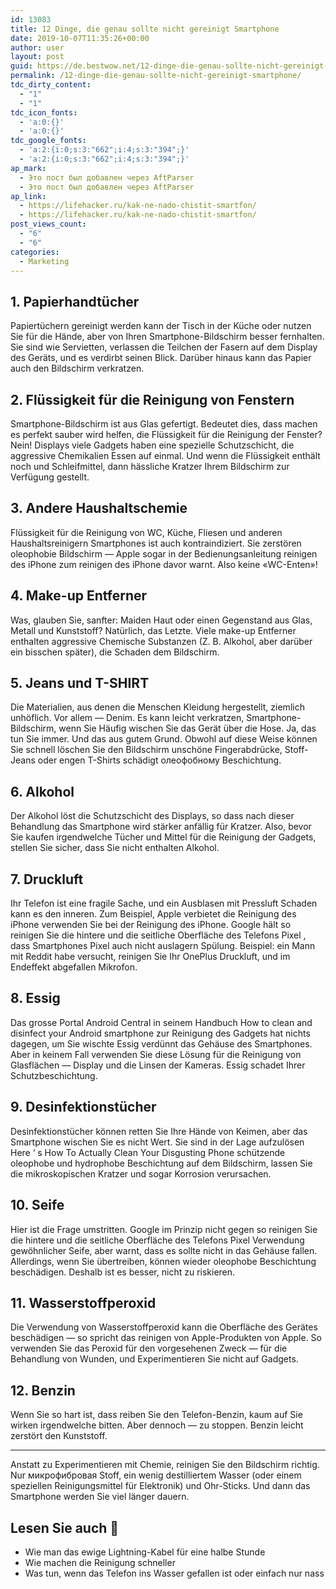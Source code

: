 ```yaml
---
id: 13083
title: 12 Dinge, die genau sollte nicht gereinigt Smartphone
date: 2019-10-07T11:35:26+00:00
author: user
layout: post
guid: https://de.bestwow.net/12-dinge-die-genau-sollte-nicht-gereinigt-smartphone/
permalink: /12-dinge-die-genau-sollte-nicht-gereinigt-smartphone/
tdc_dirty_content:
  - "1"
  - "1"
tdc_icon_fonts:
  - 'a:0:{}'
  - 'a:0:{}'
tdc_google_fonts:
  - 'a:2:{i:0;s:3:"662";i:4;s:3:"394";}'
  - 'a:2:{i:0;s:3:"662";i:4;s:3:"394";}'
ap_mark:
  - Это пост был добавлен через AftParser
  - Это пост был добавлен через AftParser
ap_link:
  - https://lifehacker.ru/kak-ne-nado-chistit-smartfon/
  - https://lifehacker.ru/kak-ne-nado-chistit-smartfon/
post_views_count:
  - "6"
  - "6"
categories:
  - Marketing
---
```

## 1. Papierhandtücher

Papiertüchern gereinigt werden kann der Tisch in der Küche oder nutzen Sie für die Hände, aber von Ihren Smartphone-Bildschirm besser fernhalten. Sie sind wie Servietten, verlassen die Teilchen der Fasern auf dem Display des Geräts, und es verdirbt seinen Blick. Darüber hinaus kann das Papier auch den Bildschirm verkratzen.

## 2. Flüssigkeit für die Reinigung von Fenstern

Smartphone-Bildschirm ist aus Glas gefertigt. Bedeutet dies, dass machen es perfekt sauber wird helfen, die Flüssigkeit für die Reinigung der Fenster? Nein! Displays viele Gadgets haben eine spezielle Schutzschicht, die aggressive Chemikalien Essen auf einmal. Und wenn die Flüssigkeit enthält noch und Schleifmittel, dann hässliche Kratzer Ihrem Bildschirm zur Verfügung gestellt.

## 3. Andere Haushaltschemie

Flüssigkeit für die Reinigung von WC, Küche, Fliesen und anderen Haushaltsreinigern Smartphones ist auch kontraindiziert. Sie zerstören oleophobie Bildschirm — Apple sogar in der Bedienungsanleitung <span><span> reinigen des iPhone </span> </span> zum reinigen des iPhone davor warnt. Also keine «WC-Enten»!

## 4. Make-up Entferner

Was, glauben Sie, sanfter: Maiden Haut oder einen Gegenstand aus Glas, Metall und Kunststoff? Natürlich, das Letzte. Viele make-up Entferner enthalten aggressive Chemische Substanzen (Z. B. Alkohol, aber darüber ein bisschen später), die Schaden dem Bildschirm.

## 5. Jeans und T-SHIRT

Die Materialien, aus denen die Menschen Kleidung hergestellt, ziemlich unhöflich. Vor allem — Denim. Es kann leicht verkratzen, Smartphone-Bildschirm, wenn Sie Häufig wischen Sie das Gerät über die Hose. Ja, das tun Sie immer. Und das aus gutem Grund. Obwohl auf diese Weise können Sie schnell löschen Sie den Bildschirm unschöne Fingerabdrücke, Stoff-Jeans oder engen T-Shirts schädigt олеофобному Beschichtung.

## 6. Alkohol

Der Alkohol löst die Schutzschicht des Displays, so dass nach dieser Behandlung das Smartphone wird stärker anfällig für Kratzer. Also, bevor Sie kaufen irgendwelche Tücher und Mittel für die Reinigung der Gadgets, stellen Sie sicher, dass Sie nicht enthalten Alkohol.

## 7. Druckluft

Ihr Telefon ist eine fragile Sache, und ein Ausblasen mit Pressluft Schaden kann es den inneren. Zum Beispiel, Apple verbietet die <span><span> Reinigung des iPhone </span> </span> verwenden Sie bei der Reinigung des iPhone. Google hält <span><span> so reinigen Sie die hintere und die seitliche Oberfläche des Telefons Pixel </span> </span>, dass Smartphones Pixel auch nicht auslagern Spülung. Beispiel: ein Mann mit Reddit habe versucht, reinigen Sie Ihr OnePlus Druckluft, und im Endeffekt abgefallen Mikrofon.

## 8. Essig

Das grosse Portal Android Central in seinem Handbuch <span><span> How to clean and disinfect your Android smartphone </span> </span> zur Reinigung des Gadgets hat nichts dagegen, um Sie wischte Essig verdünnt das Gehäuse des Smartphones. Aber in keinem Fall verwenden Sie diese Lösung für die Reinigung von Glasflächen — Display und die Linsen der Kameras. Essig schadet Ihrer Schutzbeschichtung.

## 9. Desinfektionstücher

Desinfektionstücher können retten Sie Ihre Hände von Keimen, aber das Smartphone wischen Sie es nicht Wert. Sie sind in der Lage aufzulösen <span><span> Here &#8216; s How To Actually Clean Your Disgusting Phone </span> </span> schützende oleophobe und hydrophobe Beschichtung auf dem Bildschirm, lassen Sie die mikroskopischen Kratzer und sogar Korrosion verursachen.

## 10. Seife

Hier ist die Frage umstritten. Google im Prinzip nicht gegen <span><span> so reinigen Sie die hintere und die seitliche Oberfläche des Telefons Pixel </span> </span> Verwendung gewöhnlicher Seife, aber warnt, dass es sollte nicht in das Gehäuse fallen. Allerdings, wenn Sie übertreiben, können wieder oleophobe Beschichtung beschädigen. Deshalb ist es besser, nicht zu riskieren.

## 11. Wasserstoffperoxid

Die Verwendung von Wasserstoffperoxid kann die Oberfläche des Gerätes beschädigen — so spricht <span><span> das reinigen von Apple-Produkten </span> </span> von Apple. So verwenden Sie das Peroxid für den vorgesehenen Zweck — für die Behandlung von Wunden, und Experimentieren Sie nicht auf Gadgets.

## 12. Benzin

Wenn Sie so hart ist, dass reiben Sie den Telefon-Benzin, kaum auf Sie wirken irgendwelche bitten. Aber dennoch — zu stoppen. Benzin leicht zerstört den Kunststoff.

* * *

Anstatt zu Experimentieren mit Chemie, reinigen Sie den Bildschirm richtig. Nur микрофибровая Stoff, ein wenig destilliertem Wasser (oder einem speziellen Reinigungsmittel für Elektronik) und Ohr-Sticks. Und dann das Smartphone werden Sie viel länger dauern.

<div>
  <h2 class="read-also__title">
    <span>Lesen Sie auch</span> <span>🧐 </span>
  </h2>
  
  <ul class="read-also__list">
    <li>
      Wie man das ewige Lightning-Kabel für eine halbe Stunde
    </li>
    <li>
      Wie machen die Reinigung schneller
    </li>
    <li>
      Was tun, wenn das Telefon ins Wasser gefallen ist oder einfach nur nass
    </li>
  </ul>
</div>